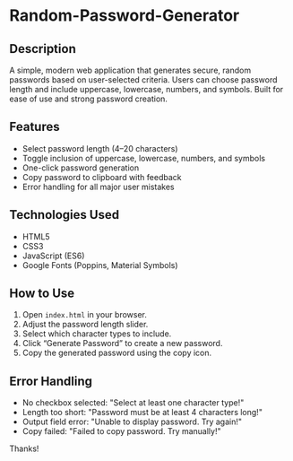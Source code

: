 # Random-Password-Generator

## Description

A simple, modern web application that generates secure, random passwords based on user-selected criteria. Users can choose password length and include uppercase, lowercase, numbers, and symbols. Built for ease of use and strong password creation.

## Features

- Select password length (4–20 characters)
- Toggle inclusion of uppercase, lowercase, numbers, and symbols
- One-click password generation
- Copy password to clipboard with feedback
- Error handling for all major user mistakes

## Technologies Used

- HTML5
- CSS3
- JavaScript (ES6)
- Google Fonts (Poppins, Material Symbols)

## How to Use

1. Open `index.html` in your browser.
2. Adjust the password length slider.
3. Select which character types to include.
4. Click “Generate Password” to create a new password.
5. Copy the generated password using the copy icon.

## Error Handling

- No checkbox selected: "Select at least one character type!"
- Length too short: "Password must be at least 4 characters long!"
- Output field error: "Unable to display password. Try again!"
- Copy failed: "Failed to copy password. Try manually!"

Thanks!

